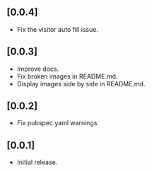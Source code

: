 ## [0.0.4]

- Fix the visitor auto fill issue.

## [0.0.3]

- Improve docs.
- Fix broken images in README.md.
- Display images side by side in README.md.

## [0.0.2]

- Fix pubspec.yaml warnings.

## [0.0.1]

- Initial release.
